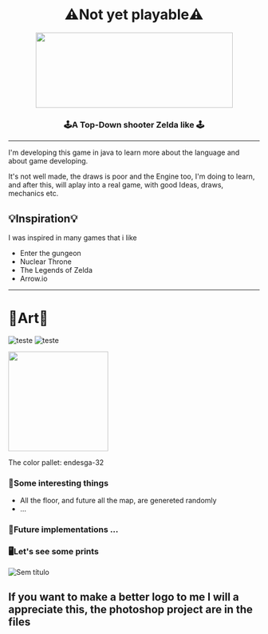 <h1 align="center"> ⚠️Not yet playable⚠️️ </h3>

 

<p align="center">
  <img  src="https://user-images.githubusercontent.com/62253156/88493519-95d85380-cf7f-11ea-8df9-3f8432e0fdeb.jpg" width="395" height="151"/>
</p>

<h3 align="center"> 🕹A Top-Down shooter Zelda like 🕹 </h3>


<hr>

<p> I'm developing this game in java to learn more about the language and about game developing. </p>
<p> It's not well made, the draws is poor and the Engine too, I'm doing to learn, and after this, will aplay into a real game, with good Ideas, draws, mechanics etc. </p>

## 💡Inspiration💡
I was inspired in many games that i like 
- Enter the gungeon
- Nuclear Throne  
- The Legends of Zelda
- Arrow.io

<hr>

# 🎨Art🎨

![teste](https://user-images.githubusercontent.com/62253156/88491894-a7682e00-cf74-11ea-82d6-972a1827d6d7.jpg)
![teste](https://user-images.githubusercontent.com/62253156/88492324-f5cafc00-cf77-11ea-81b5-df283dade4a0.jpg)

<img src="https://user-images.githubusercontent.com/62253156/88491660-8272bb80-cf72-11ea-90cf-36a0a2adbcd6.jpg"  width="200" height="200"/>


The color pallet: endesga-32


### 🌌Some interesting things
- All the floor, and future all the map, are genereted randomly
- ...


### 🔮Future implementations ...

### 🖥️Let's see some prints

![Sem título](https://user-images.githubusercontent.com/62253156/90515590-de270380-e130-11ea-8b25-c329f4d156c9.png)


## If you want to make a better logo to me I will a appreciate this, the photoshop project are in the files 
